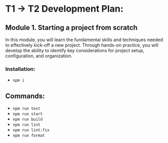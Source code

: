 # T1 → T2 Development Plan: 
## Module 1. Starting a project from scratch

In this module, you will learn the fundamental skills and techniques needed to effectively kick-off a new project. Through hands-on practice, you will develop the ability to identify key considerations for project setup, configuration, and organization.

### Installation:

- `npm i`

## Commands:

- `npm run test`
- `npm run start`
- `npm run build`
- `npm run lint`
- `npm run lint:fix`
- `npm run format`
